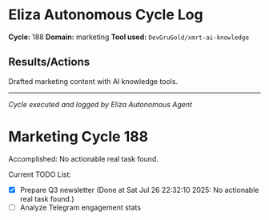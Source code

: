 # Eliza Autonomous Cycle Log

**Cycle:** 188
**Domain:** marketing
**Tool used:** `DevGruGold/xmrt-ai-knowledge`

## Results/Actions
Drafted marketing content with AI knowledge tools.

---
*Cycle executed and logged by Eliza Autonomous Agent*

# Marketing Cycle 188

Accomplished: No actionable real task found.

Current TODO List:

- [x] Prepare Q3 newsletter  (Done at Sat Jul 26 22:32:10 2025: No actionable real task found.)
- [ ] Analyze Telegram engagement stats